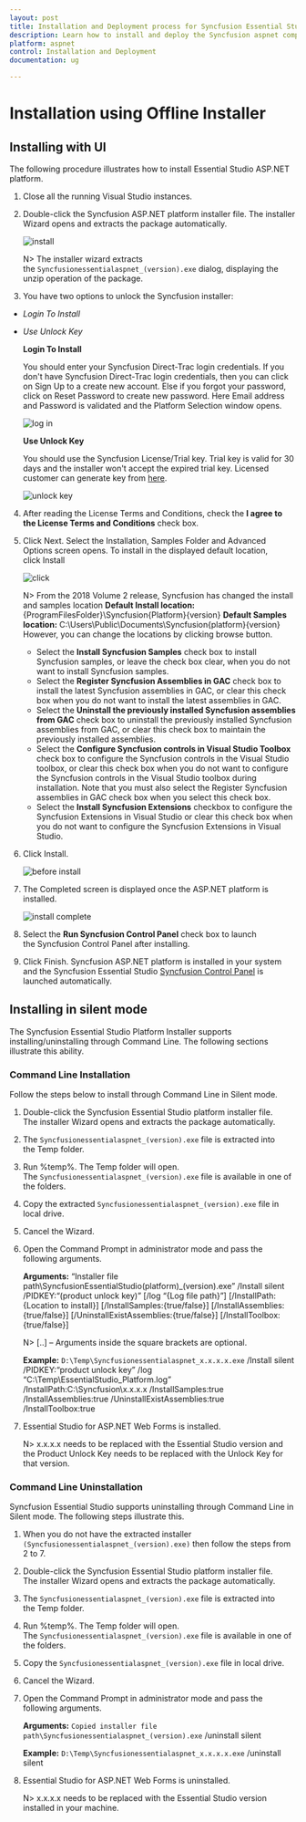 ```yaml
---
layout: post
title: Installation and Deployment process for Syncfusion Essential Studio aspnet products
description: Learn how to install and deploy the Syncfusion aspnet component
platform: aspnet
control: Installation and Deployment
documentation: ug

---
```


# Installation using Offline Installer

## Installing with UI   

The following procedure illustrates how to install Essential Studio ASP.NET platform.

1. Close all the running Visual Studio instances.

2. Double-click the Syncfusion ASP.NET platform installer file. The installer Wizard opens and extracts the package automatically.

   ![install](Platform_images/Step-by-Step-Installation_img1.png)

   N> The installer wizard extracts the `Syncfusionessentialaspnet_(version).exe` dialog, displaying the unzip operation of the package.

3. You have two options to unlock the Syncfusion installer:

   
* *Login To Install*
   
* *Use Unlock Key*
   
   
   
   **Login To Install**
   
   You should enter your Syncfusion Direct-Trac login credentials. If you don't have Syncfusion Direct-Trac login credentials, then you can click on Sign Up to a create new account. Else if you forgot your password, click on Reset Password to create new password. Here Email address and Password is validated and the Platform Selection window opens.

   ![log in](Platform_images/Step-by-Step-Installation_img2.png)   


   **Use Unlock Key**
   
   You should use the Syncfusion License/Trial key. Trial key is valid for 30 days and the installer won't accept the expired trial key. Licensed customer can generate key from [here](https://www.syncfusion.com/kb/2326).

   ![unlock key](Platform_images/Step-by-Step-Installation_img3.png)   


4. After reading the License Terms and Conditions, check the **I agree to the License Terms and Conditions** check box.


5. Click Next. Select the Installation, Samples Folder and Advanced Options screen opens. To install in the displayed default location, click Install


    ![click](Platform_images/Step-by-Step-Installation_img4.png)


    N> From the 2018 Volume 2 release, Syncfusion has changed the install and samples location 
	   **Default Install location:** {ProgramFilesFolder}\Syncfusion\{Platform}\{version}
	   **Default Samples location:** C:\Users\Public\Documents\Syncfusion\{platform}\{version}
	   However, you can change the locations by clicking browse button.

    * Select the **Install Syncfusion Samples** check box to install Syncfusion samples, or leave the check box clear, when you do not want to install Syncfusion samples.
    * Select the **Register Syncfusion Assemblies in GAC** check box to install the latest Syncfusion assemblies in GAC, or clear this check box when you do not want to install the latest assemblies in GAC.
    * Select the **Uninstall the previously installed Syncfusion assemblies from GAC** check box to uninstall the previously installed Syncfusion assemblies from GAC, or clear this check box to maintain the previously installed assemblies.
    * Select the **Configure Syncfusion controls in Visual Studio Toolbox** check box to configure the Syncfusion controls in the Visual Studio toolbox, or clear this check box when you do not want to configure the Syncfusion controls in the Visual Studio toolbox during installation. Note that you must also select the Register Syncfusion assemblies in GAC check box when you select this check box.
    * Select the **Install Syncfusion Extensions** checkbox to configure the Syncfusion Extensions in Visual Studio or clear this check box when you do not want to configure the Syncfusion Extensions in Visual Studio.


6.  Click Install.


    ![before install](Platform_images/Step-by-Step-Installation_img5.png)

7. The Completed screen is displayed once the ASP.NET platform is installed.

    ![install complete](Platform_images/Step-by-Step-Installation_img6.png)


8. Select the **Run Syncfusion Control Panel** check box to launch the Syncfusion Control Panel after installing.


9. Click Finish. Syncfusion ASP.NET platform is installed in your system and the Syncfusion Essential Studio [Syncfusion Control Panel](http://help.syncfusion.com/common/essential-studio/utilities#dashboard ) is launched automatically.

## Installing in silent mode

The Syncfusion Essential Studio Platform Installer supports installing/uninstalling through Command Line. The following sections illustrate this ability. 

### Command Line Installation

Follow the steps below to install through Command Line in Silent mode.

1. Double-click the Syncfusion Essential Studio platform installer file. The installer Wizard opens and extracts the package automatically. 
2. The `Syncfusionessentialaspnet_(version).exe` file is extracted into the Temp folder.
3. Run %temp%. The Temp folder will open. The `Syncfusionessentialaspnet_(version).exe` file is available in one of the folders.
4. Copy the extracted `Syncfusionessentialaspnet_(version).exe` file in local drive.
5. Cancel the Wizard.
6. Open the Command Prompt in administrator mode and pass the following arguments.

   
   **Arguments:** “Installer file path\SyncfusionEssentialStudio(platform)_(version).exe” /Install silent /PIDKEY:“(product unlock key)” [/log “{Log file path}”] [/InstallPath:{Location to install}] [/InstallSamples:{true/false}] [/InstallAssemblies:{true/false}] [/UninstallExistAssemblies:{true/false}] [/InstallToolbox:{true/false}]


   N> [..] – Arguments inside the square brackets are optional.

   **Example:** `D:\Temp\Syncfusionessentialaspnet_x.x.x.x.exe` /Install silent /PIDKEY:“product unlock key” /log “C:\Temp\EssentialStudio_Platform.log” /InstallPath:C:\Syncfusion\x.x.x.x /InstallSamples:true /InstallAssemblies:true /UninstallExistAssemblies:true /InstallToolbox:true

	
7. Essential Studio for ASP.NET Web Forms is installed.

   N> x.x.x.x needs to be replaced with the Essential Studio version and the Product Unlock Key needs to be replaced with the Unlock Key for that version.
   

### Command Line Uninstallation

Syncfusion Essential Studio supports uninstalling through Command Line in Silent mode. The following steps illustrate this. 

1. When you do not have the extracted installer `(Syncfusionessentialaspnet_(version).exe)` then follow the steps from 2 to 7.
2. Double-click the Syncfusion Essential Studio platform installer file. The installer Wizard opens and extracts the package automatically.
3. The `Syncfusionessentialaspnet_(version).exe` file is extracted into the Temp folder.
4. Run %temp%. The Temp folder will open. The `Syncfusionessentialaspnet_(version).exe` file is available in one of the folders.
5. Copy the `Syncfusionessentialaspnet_(version).exe` file in local drive. 
6. Cancel the Wizard.
7. Open the Command Prompt in administrator mode and pass the following arguments.
   
   **Arguments:** `Copied installer file path\Syncfusionessentialaspnet_(version).exe` /uninstall silent 

   **Example:** `D:\Temp\Syncfusionessentialaspnet_x.x.x.x.exe` /uninstall silent


8. Essential Studio for ASP.NET Web Forms is uninstalled.

   N> x.x.x.x needs to be replaced with the Essential Studio version installed in your machine.
   
   
